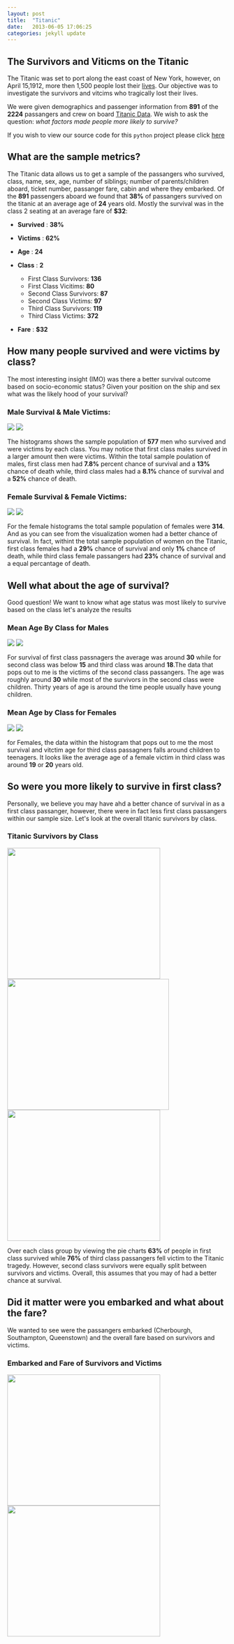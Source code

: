 ```yaml
---
layout: post
title:  "Titanic"
date:   2013-06-05 17:06:25
categories: jekyll update
---
```


## The Survivors and Viticms on the Titanic
The Titanic was set to port along the east coast of New York, however, on April 15,1912, more then 1,500 people lost their [lives](https://history.com/topics/titanic). Our objective was to investigate the survivors and vitcims who tragically lost their lives. 

We were given demographics and passenger information from **891** of the **2224** passangers and crew on board [Titanic Data](https://d17h27t6h515a5.cloudfront.net/topher/2016/September/57e9a84c_titanic-data/titanic-data.csv). We wish to ask the question: *what factors made people more likely to survive?* 

If you wish to view our source code for this ```python``` project please click [here](https://github.com/krismanaya/udacity_data_analyst/blob/master/project_2/titanic_src/Titanic%20Project%202%20.ipynb)

## What are the sample metrics? 
The Titanic data allows us to get a sample of the passangers who survived, class, name, sex, age, number of siblings; number of parents/children aboard, ticket number, passanger fare, cabin and where they embarked. Of the **891** passengers aboard we found that **38%** of passangers survived on the titanic at an average age of **24** years old. Mostly the survival was in the class 2 seating at an average fare of **$32**:

* **Survived** : **38%** 
* **Victims**  : **62%** 
* **Age**      : **24** 
* **Class**    : **2** 
  * First Class Survivors: **136**  
  * First Class Vicitims: **80** 
  * Second Class Survivors: **87**
  * Second Class Victims: **97** 
  * Third Class Survivors: **119** 
  * Third Class Victims: **372** 

* **Fare**     : **$32** 

## How many people survived and were victims by class? 
The most interesting insight (IMO) was there a better survival outcome based on socio-economic status? Given your position on the ship and sex what was the likely hood of your survival? 

### Male Survival & Male Victims: 
<img src="/images/MS.png" class="left"/>
<img src="/images/MD.png" class="right"/>

The histograms shows the sample population of **577** men who survived and were victims by each class. You may notice that first class males survived in a larger amount then were victims. Within the total sample poulation of males, first class men had **7.8%** percent chance of survival and a **13%** chance of death while, third class males had a **8.1%** chance of survival and a **52%** chance of death. 

### Female Survival & Female Victims: 
<img src="/images/FS.png" class="left"/>
<img src="/images/FD.png" class="right"/>

For the female histograms the total sample population of females were **314**. And as you can see from the visualization women had a better chance of survival. In fact, withint the total sample population of women on the Titanic, first class females had a **29%** chance of survival and only **1%** chance of death, while third class female passangers had **23%** chance of survival and a equal percantage of death. 


## Well what about the age of survival? 
Good question! We want to know what age status was most likely to survive based on the class let's analyze the results 

### Mean Age By Class for Males
<img src="/images/MCS.png" class="left"/> 
<img src="/images/MCD.png" class="right"/> 

For survival of first class passnagers the average was around **30** while for second class was below **15** and third class was around **18**.The data that pops out to me is the victims of the second class passangers. The age was roughly around **30** while most of the survivors in the second class were children. Thirty years of age is around the time people usually have  young children. 

### Mean Age by Class for Females
<img src="/images/FCS.png" class="left"/> 
<img src="/images/FCD.png" class="right"/>

for Females, the data within the histogram that pops out to me the most survival and vitctim age for third class passagners falls around children to teenagers. It looks like the average age of a female victim in third class was around **19** or **20** years old. 


## So were you more likely to survive in first class? 
Personally, we believe you may have ahd a better chance of survival in as a first class passanger, however, there were in fact less first class passangers within our sample size. Let's look at the overall titanic survivors by class. 

### Titanic Survivors by Class

<img src="/images/PIEFC.png" width="350" height="300" class="left"/> 
<img src="/images/PIESC.png" width="370" height="300" class="left"/> 
<img src="/images/PIETC.png" width="350" height="300" class="left"/> 




Over each class group by viewing the pie charts **63%** of people in first class survived while **76%** of third class passangers fell victim to the Titanic tragedy. However, second class survivors were equally split between survivors and victims. Overall, this assumes that you may of had a better chance at survival. 

## Did it matter were you embarked and what about the fare? 
We wanted to see were the passangers embarked (Cherbourgh, Southampton, Queenstown) and the overall fare based on survivors and victims.


### Embarked and Fare of Survivors and Victims

<img src="/images/EFS.png" width="350" height="300" class="left"/> 
<img src="/images/EFD.png" width="350" height="300" class="righ"/> 



